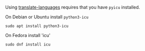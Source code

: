 Using [translate-languages](https://github.com/sugarlabs/sugar-tools/blob/master/translate-languages) requires that you have `pyicu` installed.

On Debian or Ubuntu install `python3-icu`

```
sudo apt install python3-icu
```

On Fedora install 'icu'

```
sudo dnf install icu
```

